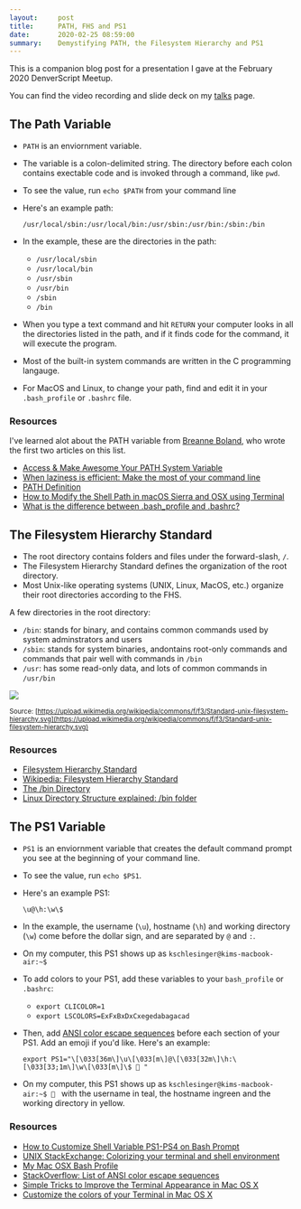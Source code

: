 ```yaml
---
layout:     post
title:      PATH, FHS and PS1
date:       2020-02-25 08:59:00
summary:    Demystifying PATH, the Filesystem Hierarchy and PS1 
---
```


This is a companion blog post for a presentation I gave at the February 2020 DenverScript Meetup.

You can find the video recording and slide deck on my [talks](/talks) page. 

## The Path Variable 
* `PATH` is an enviornment variable.
* The variable is a colon-delimited string. The directory before each colon contains exectable code and is invoked through a command, like `pwd`.
* To see the value, run `echo $PATH` from your command line 
* Here's an example path: 
    
    `/usr/local/sbin:/usr/local/bin:/usr/sbin:/usr/bin:/sbin:/bin`
    
* In the example, these are the directories in the path: 
    * `/usr/local/sbin`
    * `/usr/local/bin`
    * `/usr/sbin`
    * `/usr/bin`
    * `/sbin`
    * `/bin`

* When you type a text command and hit `RETURN` your computer looks in all the directories listed in the path, and if it finds code for the command, it will execute the program.
* Most of the built-in system commands are written in the C programming langauge.
* For MacOS and Linux, to change your path, find and edit it in your `.bash_profile` or `.bashrc` file.

### Resources 
I've learned alot about the PATH variable from [Breanne Boland](https://breanneboland.com/), who wrote the first two articles on this list. 
* [Access & Make Awesome Your PATH System Variable](https://truss.works/blog/2016/2/26/engineer-how-to-access-and-edit-your-path-system-variable)
* [When laziness is efficient: Make the most of your command line](https://stackoverflow.blog/2020/02/12/when-laziness-is-efficient-make-the-most-of-your-command-line/)
* [PATH Definition](http://www.linfo.org/path_env_var.html)
* [How to Modify the Shell Path in macOS Sierra and OSX using Terminal](https://coolestguidesontheplanet.com/add-shell-path-osx/)
* [What is the difference between .bash_profile and .bashrc?](https://apple.stackexchange.com/questions/51036/what-is-the-difference-between-bash-profile-and-bashrc)


## The Filesystem Hierarchy Standard
* The root directory contains folders and files under the forward-slash, `/`.
* The Filesystem Hierarchy Standard defines the organization of the root directory. 
* Most Unix-like operating systems (UNIX, Linux, MacOS, etc.) organize their root directories according to the FHS. 

A few directories in the root directory:
* `/bin`: stands for binary, and contains common commands used by system adminstrators and users 
* `/sbin`: stands for system binaries, andontains root-only commands and commands that pair well with commands in `/bin`
* `/usr`: has some read-only data, and lots of common commands in `/usr/bin`


![](https://upload.wikimedia.org/wikipedia/commons/f/f3/Standard-unix-filesystem-hierarchy.svg) 

<sup>Source: [https://upload.wikimedia.org/wikipedia/commons/f/f3/Standard-unix-filesystem-hierarchy.svg](https://upload.wikimedia.org/wikipedia/commons/f/f3/Standard-unix-filesystem-hierarchy.svg)</sup>

### Resources 
* [Filesystem Hierarchy Standard](https://refspecs.linuxfoundation.org/FHS_3.0/fhs-3.0.html)
* [Wikipedia: Filesystem Hierarchy Standard](https://en.wikipedia.org/wiki/Filesystem_Hierarchy_Standard)
* [The /bin Directory](http://www.linfo.org/bin.html)
* [Linux Directory Structure explained: /bin folder](https://www.linuxnix.com/linux-directory-structure-explained-bin-folder/)

## The PS1 Variable
* `PS1` is an enviornment variable that creates the default command prompt you see at the beginning of your command line.
* To see the value, run `echo $PS1`.
* Here's an example PS1: 

    `\u@\h:\w\$`

* In the example, the username (`\u`), hostname (`\h`) and working directory (`\w`) come before the dollar sign, and are separated by `@` and `:`.
* On my computer, this PS1 shows up as `kschlesinger@kims-macbook-air:~$` 
* To add colors to your PS1, add these variables to your `bash_profile` or `.bashrc`: 
    * `export CLICOLOR=1`
    * `export LSCOLORS=ExFxBxDxCxegedabagacad` 
* Then, add [ANSI color escape sequences](https://stackoverflow.com/questions/4842424/list-of-ansi-color-escape-sequences) before each section of your PS1. Add an emoji if you'd like. Here's an example: 

    `export PS1="\[\033[36m\]\u\[\033[m\]@\[\033[32m\]\h:\[\033[33;1m\]\w\[\033[m\]\$ 🌵 "` 

* On my computer, this PS1 shows up as `kschlesinger@kims-macbook-air:~$ 🌵 ` with the username in teal, the hostname ingreen and the working directory in yellow.

### Resources 
* [How to Customize Shell Variable PS1-PS4 on Bash Prompt](https://linoxide.com/how-tos/change-bash-prompt-variable-ps1/)
* [UNIX StackExchange: Colorizing your terminal and shell environment](https://unix.stackexchange.com/questions/148/colorizing-your-terminal-and-shell-environment)
* [My Mac OSX Bash Profile](https://natelandau.com/my-mac-osx-bash_profile/)
* [StackOverflow: List of ANSI color escape sequences](https://stackoverflow.com/questions/4842424/list-of-ansi-color-escape-sequences)
* [Simple Tricks to Improve the Terminal Appearance in Mac OS X](https://osxdaily.com/2013/02/05/improve-terminal-appearance-mac-os-x/)
* [Customize the colors of your Terminal in Mac OS X](http://www.marinamele.com/2014/05/customize-colors-of-your-terminal-in-mac-os-x.html)
